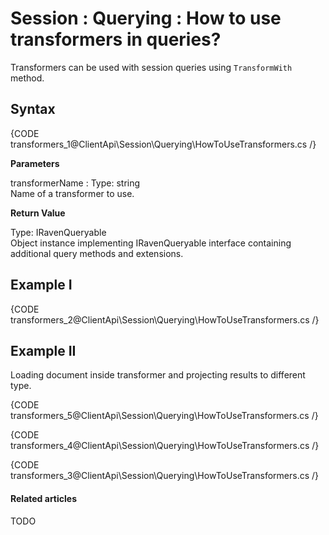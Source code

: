 # Session : Querying : How to use transformers in queries?

Transformers can be used with session queries using `TransformWith` method.

## Syntax

{CODE transformers_1@ClientApi\Session\Querying\HowToUseTransformers.cs /}

**Parameters**

transformerName
:   Type: string   
Name of a transformer to use.

**Return Value**

Type: IRavenQueryable   
Object instance implementing IRavenQueryable interface containing additional query methods and extensions.

## Example I

{CODE transformers_2@ClientApi\Session\Querying\HowToUseTransformers.cs /}

## Example II

Loading document inside transformer and projecting results to different type.

{CODE transformers_5@ClientApi\Session\Querying\HowToUseTransformers.cs /}

{CODE transformers_4@ClientApi\Session\Querying\HowToUseTransformers.cs /}

{CODE transformers_3@ClientApi\Session\Querying\HowToUseTransformers.cs /}

#### Related articles

TODO 
